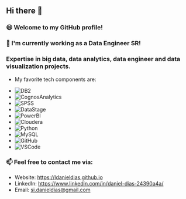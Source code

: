 ## Hi there 👋

### 😄 Welcome to my GitHub profile!

### 🔭 I'm currently working as a Data Engineer SR!

### Expertise in big data, data analytics, data engineer and data visualization projects. 

* My favorite tech components are:

- ![DB2](https://img.shields.io/badge/-DB2-black?style=flat-square&logo=IBM)
- ![CognosAnalytics](https://img.shields.io/badge/-CognosAnalytics-black?style=flat-square&logo=IBM)
- ![SPSS](https://img.shields.io/badge/-SPSS-black?style=flat-square&logo=IBM)
- ![DataStage](https://img.shields.io/badge/-DataStage-black?style=flat-square&logo=IBM)
- ![PowerBI](https://img.shields.io/badge/-PowerBI-black?style=flat-square&logo=powerbi)
- ![Cloudera](https://img.shields.io/badge/-Cloudera-black?style=flat-square&logo=cloudera)
- ![Python](https://img.shields.io/badge/-Python-black?style=flat-square&logo=python)
- ![MySQL](https://img.shields.io/badge/-MySQL-4479A1?style=flat-square&logo=mysql&logoColor=white)
- ![GitHub](https://img.shields.io/badge/-GitHub-181717?style=flat-square&logo=github)
- ![VSCode](https://img.shields.io/badge/-VSCode-007ACC?style=flat-square&logo=visual-studio-code&logoColor=white)


### 📫 Feel free to contact me via:
* Website: https://ldanieldias.github.io
* LinkedIn: https://www.linkedin.com/in/daniel-dias-24390a4a/
* Email: si.danieldias@gmail.com
